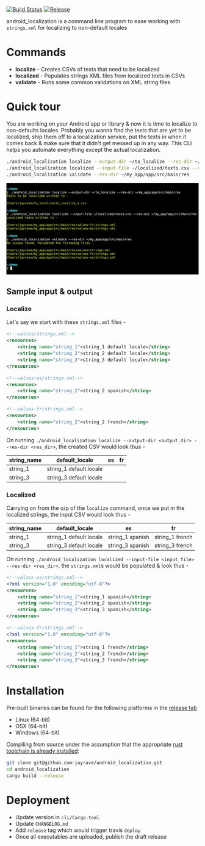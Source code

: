 [![Build Status](https://travis-ci.org/jayrave/android_localization.svg?branch=develop)](https://travis-ci.org/jayrave/android_localization) [![Release](https://img.shields.io/github/v/release/jayrave/android_localization?sort=semver)](https://github.com/jayrave/android_localization/releases/latest)

android_localization is a command line program to ease working with `strings.xml` for localizing to non-default locales


# Commands
- **localize** - Creates CSVs of texts that need to be localized
- **localized** - Populates strings XML files from localized texts in CSVs
- **validate** - Runs some common validations on XML string files


# Quick tour
You are working on your Android app or library & now it is time to localize to non-defaults locales. Probably you wanna find the texts that are yet to be localized, ship them off to a localization service, put the texts in when it comes back & make sure that it didn't get messed up in any way. This CLI helps you automate everything except the actual localization.

```bash
./android_localization localize --output-dir ~/to_localize --res-dir ~/my_app/app/src/main/res
./android_localization localized --input-file ~/localized/texts.csv --res-dir ~/my_app/app/src/main/res
./android_localization validate --res-dir ~/my_app/app/src/main/res
```
![](assets/demo.png)

## Sample input & output
### Localize
Let's say we start with these `strings.xml` files -
```xml
<!--values/strings.xml-->
<resources>
    <string name="string_1">string_1 default locale</string>
    <string name="string_2">string_2 default locale</string>
    <string name="string_3">string_3 default locale</string>
</resources>
```

```xml
<!--values-es/strings.xml-->
<resources>
    <string name="string_2">string_2 spanish</string>
</resources>
```

```xml
<!--values-fr/strings.xml-->
<resources>
    <string name="string_2">string_2 french</string>
</resources>
```

On running `./android_localization localize --output-dir <output_dir> --res-dir <res_dir>`, the created CSV would look thus -

| string_name | default_locale          | es | fr |
|-------------|-------------------------|----|----|
| string_1    | string_1 default locale |    |    |
| string_3    | string_3 default locale |    |    |


### Localized
Carrying on from the o/p of the `localize` command, once we put in the localized strings, the input CSV would look thus -

| string_name | default_locale          | es               | fr              |
|-------------|-------------------------|------------------|-----------------|
| string_1    | string_1 default locale | string_1 spanish | string_1 french |
| string_3    | string_3 default locale | string_3 spanish | string_3 french |

On running `./android_localization localized --input-file <input_file> --res-dir <res_dir>`, the `strings.xml`s would be populated & look thus -
```xml
<!--values-es/strings.xml-->
<?xml version="1.0" encoding="utf-8"?>
<resources>
    <string name="string_1">string_1 spanish</string>
    <string name="string_2">string_2 spanish</string>
    <string name="string_3">string_3 spanish</string>
</resources>
```

```xml
<!--values-fr/strings.xml-->
<?xml version="1.0" encoding="utf-8"?>
<resources>
    <string name="string_1">string_1 french</string>
    <string name="string_2">string_2 french</string>
    <string name="string_3">string_3 french</string>
</resources>
```


# Installation
Pre-built binaries can be found for the following platforms in the [release tab](https://github.com/jayrave/android_localization/releases/latest)
- Linux (64-bit)
- OSX (64-bit)
- Windows (64-bit)

Compiling from source under the assumption that the appropriate [rust toolchain is already installed](https://rustup.rs/):

```bash
git clone git@github.com:jayrave/android_localization.git
cd android_localization
cargo build --release
```


# Deployment
- Update version in `cli/Cargo.toml`
- Update `CHANGELOG.md`
- Add `release` tag which would trigger travis `deploy`
- Once all executables are uploaded, publish the draft release
